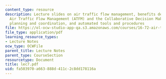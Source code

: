 ```yaml
---
content_type: resource
description: Lecture slides on air traffic flow management, benefits derived from
  Air Traffic Flow Management (ATFM) and the Collaborative Decision Making (CDM) process,
  planning and coordination, and automated tools and procedures
file: https://ol-ocw-studio-app-qa.s3.amazonaws.com/courses/16-72-air-traffic-control-fall-2006/fa503970a663888d411c2c8dd178116a_lec7.pdf
file_type: application/pdf
learning_resource_types:
- Lecture Notes
ocw_type: OCWFile
parent_title: Lecture Notes
parent_type: CourseSection
resourcetype: Document
title: lec7.pdf
uid: fa503970-a663-888d-411c-2c8dd178116a
---
```

